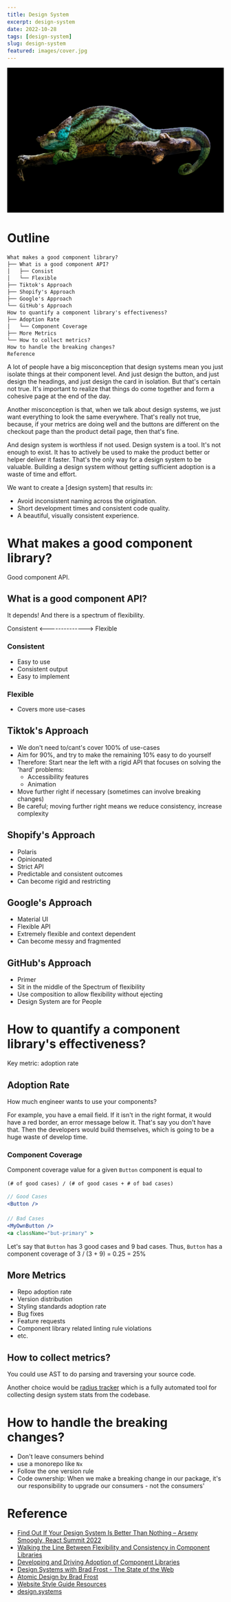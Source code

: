 ```yaml
---
title: Design System
excerpt: design-system
date: 2022-10-28
tags: [design-system]
slug: design-system
featured: images/cover.jpg
---
```


![cover](./images/cover.jpg)

# Outline

```
What makes a good component library?
├── What is a good component API?
│   ├── Consist
│   └── Flexible
├── Tiktok's Approach
├── Shopify's Approach
├── Google's Approach
└── GitHub's Approach
How to quantify a component library's effectiveness?
├── Adoption Rate
│   └── Component Coverage
├── More Metrics
└── How to collect metrics?
How to handle the breaking changes?
Reference
```

A lot of people have a big misconception that design systems mean you just isolate things at their component level. And just design the button, and just design the headings, and just design the card in isolation. But that's certain not true. It's important to realize that things do come together and form a cohesive page at the end of the day.

Another misconception is that, when we talk about design systems, we just want everything to look the same everywhere. That's really not true, because, if your metrics are doing well and the buttons are different on the checkout page than the product detail page, then that's fine.

And design system is worthless if not used. Design system is a tool. It's not enough to exist. It has to actively be used to make the product better or helper deliver it faster. That's the only way for a design system to be valuable. Building a design system without getting sufficient adoption is a waste of time and effort.

We want to create a [design system] that results in:

- Avoid inconsistent naming across the origination.
- Short development times and consistent code quality.
- A beautiful, visually consistent experience.

# What makes a good component library?

Good component API.

## What is a good component API?

It depends! And there is a spectrum of flexibility.

Consistent <--------------> Flexible

### Consistent

- Easy to use
- Consistent output
- Easy to implement

### Flexible

- Covers more use-cases

## Tiktok's Approach

- We don't need to/cant's cover 100% of use-cases
- Aim for 90%, and try to make the remaining 10% easy to do yourself
- Therefore: Start near the left with a rigid API that focuses on solving the 'hard' problems:
  - Accessibility features
  - Animation
- Move further right if necessary (sometimes can involve breaking changes)
- Be careful; moving further right means we reduce consistency, increase complexity

## Shopify's Approach

- Polaris
- Opinionated
- Strict API
- Predictable and consistent outcomes
- Can become rigid and restricting

## Google's Approach

- Material UI
- Flexible API
- Extremely flexible and context dependent
- Can become messy and fragmented

## GitHub's Approach

- Primer
- Sit in the middle of the Spectrum of flexibility
- Use composition to allow flexibility without ejecting
- Design System are for People

# How to quantify a component library's effectiveness?

Key metric: adoption rate

## Adoption Rate

How much engineer wants to use your components?

For example, you have a email field. If it isn't in the right format, it would have a red border, an error message below it. That's say you don't have that. Then the developers would build themselves, which is going to be a huge waste of develop time.

### Component Coverage

Component coverage value for a given `Button` component is equal to

`(# of good cases) / (# of good cases + # of bad cases)`

```jsx
// Good Cases
<Button />

// Bad Cases
<MyOwnButton />
<a className="but-primary" >
```

Let's say that `Button` has 3 good cases and 9 bad cases. Thus, `Button` has a component coverage of 3 / (3 + 9) = 0.25 = 25%

## More Metrics

- Repo adoption rate
- Version distribution
- Styling standards adoption rate
- Bug fixes
- Feature requests
- Component library related linting rule violations
- etc.

## How to collect metrics?

You could use AST to do parsing and traversing your source code.

Another choice would be [radius tracker](https://github.com/rangle/radius-tracker) which is a fully automated tool for collecting design system stats from the codebase.

# How to handle the breaking changes?

- Don't leave consumers behind
- use a monorepo like `Nx`
- Follow the one version rule
- Code ownership: When we make a breaking change in our package, it's our responsibility to upgrade our consumers - not the consumers'

# Reference

- [Find Out If Your Design System Is Better Than Nothing – Arseny Smoogly, React Summit 2022](https://portal.gitnation.org/contents/find-out-if-your-design-system-is-better-than-nothing)
- [Walking the Line Between Flexibility and Consistency in Component Libraries](https://portal.gitnation.org/contents/walking-the-line-between-flexibility-and-consistency-in-component-libraries)
- [Developing and Driving Adoption of Component Libraries](https://portal.gitnation.org/contents/developing-and-driving-adoption-of-component-libraries)
- [Design Systems with Brad Frost - The State of the Web](https://youtu.be/2M6dJ2Uynhg)
- [Atomic Design by Brad Frost](https://atomicdesign.bradfrost.com/)
- [Website Style Guide Resources](http://styleguides.io/)
- [design.systems](https://design.systems/)
